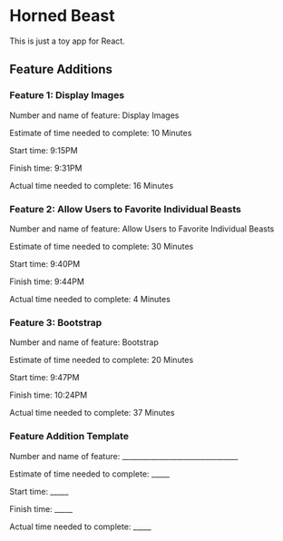 # Horned Beast

This is just a toy app for React.

## Feature Additions

### Feature 1: Display Images

Number and name of feature: Display Images

Estimate of time needed to complete: 10 Minutes

Start time: 9:15PM

Finish time: 9:31PM

Actual time needed to complete: 16 Minutes

### Feature 2: Allow Users to Favorite Individual Beasts

Number and name of feature: Allow Users to Favorite Individual Beasts

Estimate of time needed to complete: 30 Minutes

Start time: 9:40PM

Finish time: 9:44PM

Actual time needed to complete: 4 Minutes

### Feature 3: Bootstrap

Number and name of feature: Bootstrap

Estimate of time needed to complete: 20 Minutes

Start time: 9:47PM

Finish time: 10:24PM

Actual time needed to complete: 37 Minutes

### Feature Addition Template

Number and name of feature: ________________________________

Estimate of time needed to complete: _____

Start time: _____

Finish time: _____

Actual time needed to complete: _____
